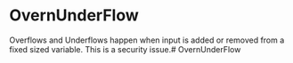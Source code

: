 # OvernUnderFlow

Overflows and Underflows happen when input is added or removed from a fixed sized variable. This is a security issue.# OvernUnderFlow
